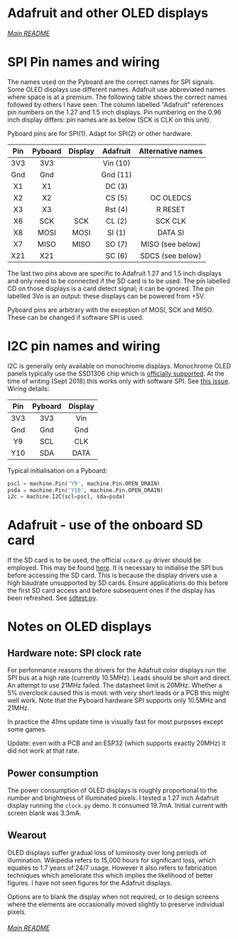 # Adafruit and other OLED displays

###### [Main README](./README.md)

# SPI Pin names and wiring

The names used on the Pyboard are the correct names for SPI signals. Some OLED
displays use different names. Adafruit use abbreviated names where space is at
a premium. The following table shows the correct names followed by others I
have seen. The column labelled "Adafruit" references pin numbers on the 1.27
and 1.5 inch displays. Pin numbering on the 0.96 inch display differs: pin
names are as below (SCK is CLK on this unit).

Pyboard pins are for SPI(1). Adapt for SPI(2) or other hardware.

| Pin | Pyboard | Display | Adafruit | Alternative names |
|:---:|:-------:|:-------:|:--------:|:---------:|
| 3V3 | 3V3     |         | Vin (10) |   |
| Gnd | Gnd     |         | Gnd (11) |            |
| X1  | X1      |         | DC (3)   |   |
| X2  | X2      |         | CS (5)   | OC OLEDCS |
| X3  | X3      |         | Rst (4)  | R RESET |
| X6  | SCK     | SCK     | CL (2)   | SCK CLK |
| X8  | MOSI    | MOSI    | SI (1)   | DATA SI |
| X7  | MISO    | MISO    | SO (7)   | MISO (see below)  |
| X21 | X21     |         | SC (6)   | SDCS (see below)  |

The last two pins above are specific to Adafruit 1.27 and 1.5 inch displays and
only need to be connected if the SD card is to be used. The pin labelled CD on
those displays is a card detect signal; it can be ignored. The pin labelled 3Vo
is an output: these displays can be powered from +5V.

Pyboard pins are arbitrary with the exception of MOSI, SCK and MISO. These can
be changed if software SPI is used.

# I2C pin names and wiring

I2C is generally only available on monochrome displays. Monochrome OLED panels
typically use the SSD1306 chip which is
[officially supported](https://github.com/micropython/micropython/blob/master/drivers/display/ssd1306.py).
At the time of writing (Sept 2018) this works only with software SPI. See
[this issue](https://github.com/micropython/micropython/pull/4020). Wiring
details:

| Pin | Pyboard | Display |
|:---:|:-------:|:-------:|
| 3V3 | 3V3     | Vin     |
| Gnd | Gnd     | Gnd     |
| Y9  | SCL     | CLK     |
| Y10 | SDA     | DATA    |

Typical initialisation on a Pyboard:
```python
pscl = machine.Pin('Y9', machine.Pin.OPEN_DRAIN)
psda = machine.Pin('Y10', machine.Pin.OPEN_DRAIN)
i2c = machine.I2C(scl=pscl, sda=psda)
```

# Adafruit - use of the onboard SD card

If the SD card is to be used, the official `scdard.py` driver should be
employed. This may be found
[here](https://github.com/micropython/micropython/tree/master/drivers/sdcard).
It is necessary to initialise the SPI bus before accessing the SD card. This is
because the display drivers use a high baudrate unsupported by SD cards. Ensure
applications do this before the first SD card access and before subsequent ones
if the display has been refreshed. See
[sdtest.py](https://github.com/micropython/micropython/blob/master/drivers/sdcard/sdtest.py).

# Notes on OLED displays

## Hardware note: SPI clock rate

For performance reasons the drivers for the Adafruit color displays run the SPI
bus at a high rate (currently 10.5MHz). Leads should be short and direct. An
attempt to use 21MHz failed. The datasheet limit is 20MHz. Whether a 5%
overclock caused this is moot: with very short leads or a PCB this might well
work. Note that the Pyboard hardware SPI supports only 10.5MHz and 21MHz.

In practice the 41ms update time is visually fast for most purposes except some
games.

Update: even with a PCB and an ESP32 (which supports exactly 20MHz) it did not
work at that rate.

## Power consumption

The power consumption of OLED displays is roughly proportional to the number
and brightness of illuminated pixels. I tested a 1.27 inch Adafruit display
running the `clock.py` demo. It consumed 19.7mA. Initial current with screen
blank was 3.3mA.

## Wearout

OLED displays suffer gradual loss of luminosity over long periods of
illumination. Wikipedia refers to 15,000 hours for significant loss, which
equates to 1.7 years of 24/7 usage. However it also refers to fabrication
techniques which ameliorate this which implies the likelihood of better
figures. I have not seen figures for the Adafruit displays.

Options are to blank the display when not required, or to design screens where
the elements are occasionally moved slightly to preserve individual pixels.

###### [Main README](./README.md)
